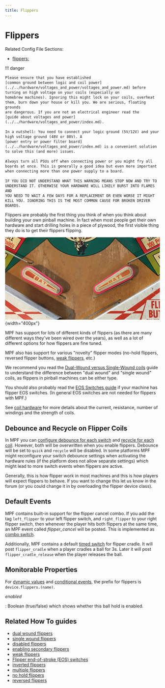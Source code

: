 ```yaml
---
title: Flippers
---
```


# Flippers


Related Config File Sections:

* [flippers:](../../config/flippers.md)

!!! danger

    Please ensure that you have established
    [common ground between logic and coil power](../../hardware/voltages_and_power/voltages_and_power.md) before turning on high voltage on your coils (especially on
    homebrew machines). Ignoring this might lock on your coils, overheat
    them, burn down your house or kill you. We are serious, floating grounds
    are dangerous. If you are not an electrical engineer read the
    [guide about voltages and power](../../hardware/voltages_and_power/index.md).

    In a nutshell: You need to connect your logic ground (5V/12V) and your
    high voltage ground (48V or 80V). A
    [power entry or power filter board](../../hardware/voltages_and_power/index.md) is a convenient solution to solve this (and more) issues.

    Always turn all PSUs off when connecting power or you might fry all
    boards at once. This is generally a good idea but even more important
    when connecting more than one power supply to a board.

    IF YOU DID NOT UNDERSTAND WHAT THIS WARNING MEANS STOP NOW AND TRY TO
    UNDERSTAND IT. OTHERWISE YOUR HARDWARE WILL LIKELY BURST INTO FLAMES AND
    YOU NEED TO WAIT A FEW DAYS FOR A REPLACEMENT OR EVEN WORSE IT MIGHT
    KILL YOU. IGNORING THIS IS THE MOST COMMON CAUSE FOR BROKEN DRIVER
    BOARDS.

Flippers are probably the first thing you think of when you think about
building your own pinball machine. In fact when most people get their
own hardware and start drilling holes in a piece of plywood, the first
visible thing they do is to get their flippers flipping.

![Pinball flippers](/mechs/images/flippers.png){width="400px"}

MPF has support for lots of different kinds of flippers (as there are
many different ways they've been wired over the years), as well as a
lot of different options for how flippers are fine tuned.

MPF also has support for various "novelty" flipper modes (no-hold
flippers, reversed flipper buttons,
[weak flippers](weak_flippers.md), etc.)

We recommend you read the
[Dual-Wound versus Single-Wound coils](../coils/dual_vs_single_wound.md) guide
to understand the difference between "dual wound" and "single wound"
coils, as flippers in pinball machines can be either type.

You should also probably read the
[EOS Switches guide](eos_switches.md) if
your machine has flipper EOS switches. (In general EOS switches are not
needed for flippers with MPF.)

See [coil hardware](../coils/index.md)
for more details about the current, resistance, number of windings and
the strength of coils.

## Debounce and Recycle on Flipper Coils

In MPF you can
[configure debounce for each switch](../switches/debounce.md) and
[recycle for each coil](../coils/recycle.md). However, both will be overwritten when you enable flippers.
Debounce will be set to `quick` and `recycle` will be disabled. In some
platforms MPF might reconfigure your switch debounce settings when
activating the hardware rules (if the platform does not allow separate
settings) which might lead to more switch events when flippers are
active.

Generally, this is how flipper work in most machines and this is how
players will expect flippers to behave. If you want to change this let
us know in the forum (or you could change it in by overloading the
flipper device class).

## Default Events

MPF contains built-in support for the flipper cancel combo. If you add
the tag `left_flipper` to your left flipper switch, and `right_flipper`
to your right flipper switch, then whenever the player hits both
flippers at the same time, an MPF event called *flipper_cancel* will be
posted. This is implemented as
[combo switch](../../game_logic/combo_switches.md).

Additionally, MPF contains a default
[timed switch](../../game_logic/timed_switches.md) for flipper cradle. It will post `flipper_cradle` when a
player cradles a ball for 3s. Later it will post
`flipper_cradle_release` when the player releases the ball.

## Monitorable Properties

For
[dynamic values](../../config/instructions/dynamic_values.md) and
[conditional events](../../events/overview/conditional.md), the prefix for flippers is `device.flippers.(name)`.

*enabled*

:   Boolean (true/false) which shows whether this ball hold is enabled.

## Related How To guides

* [dual wound flippers](dual_wound.md)
* [single wound flippers](single_wound.md)
* [disabled flippers](disabled_flippers.md)
* [enabling secondary flippers](enabling_secondary_flippers.md)
* [weak flippers](weak_flippers.md)
* [Flipper end-of-stroke (EOS) switches](eos_switches.md)
* [inverted flippers](inverted_flippers.md)
* [multiple flippers](multiple.md)
* [no hold flippers](no_hold_flippers.md)
* [reversed flippers](reversed_flippers.md)
